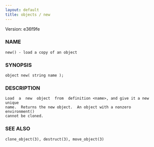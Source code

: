 ```yaml
---
layout: default
title: objects / new
---
```


Version: e36f9fe




### NAME
    new() - load a copy of an object


### SYNOPSIS
    object new( string name );


### DESCRIPTION
    Load  a  new  object  from  definition <name>, and give it a new unique
    name.  Returns the new object.  An object with a nonzero  environment()
    cannot be cloned.


### SEE ALSO
    clone_object(3), destruct(3), move_object(3)



